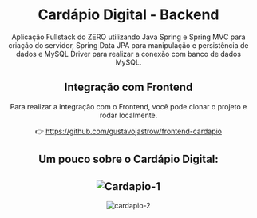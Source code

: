 <div align="center">

# Cardápio Digital - Backend

Aplicação Fullstack do ZERO utilizando Java Spring e Spring MVC para criação do servidor,
Spring Data JPA para manipulação e persistência de dados e MySQL Driver para realizar a conexão com banco de dados MySQL.

## Integração com Frontend

Para realizar a integração com o Frontend, você pode clonar o projeto e rodar localmente.

👉 https://github.com/gustavojastrow/frontend-cardapio

Um pouco sobre o Cardápio Digital: 
-
![Cardapio-1](https://github.com/gustavojastrow/backend-cardapio/assets/81244208/b3ccf955-2b9b-4c0b-9c7e-a39029086872)
-
![cardapio-2](https://github.com/gustavojastrow/backend-cardapio/assets/81244208/2db374de-914d-49d5-aea8-1d05cb84da61)
